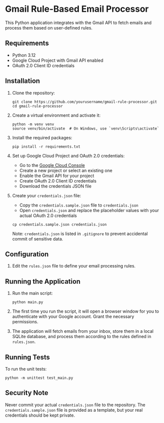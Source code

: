 # Gmail Rule-Based Email Processor

This Python application integrates with the Gmail API to fetch emails and process them based on user-defined rules.

## Requirements

- Python 3.12
- Google Cloud Project with Gmail API enabled
- OAuth 2.0 Client ID credentials

## Installation

1. Clone the repository:
   ```
   git clone https://github.com/yourusername/gmail-rule-processor.git
   cd gmail-rule-processor
   ```

2. Create a virtual environment and activate it:
   ```
   python -m venv venv
   source venv/bin/activate  # On Windows, use `venv\Scripts\activate`
   ```

3. Install the required packages:
   ```
   pip install -r requirements.txt
   ```

4. Set up Google Cloud Project and OAuth 2.0 credentials:
   - Go to the [Google Cloud Console](https://console.cloud.google.com/)
   - Create a new project or select an existing one
   - Enable the Gmail API for your project
   - Create OAuth 2.0 Client ID credentials
   - Download the credentials JSON file

5. Create your `credentials.json` file:
   - Copy the `credentials.sample.json` file to `credentials.json`
   - Open `credentials.json` and replace the placeholder values with your actual OAuth 2.0 credentials

   ```
   cp credentials.sample.json credentials.json
   ```

   Note: `credentials.json` is listed in `.gitignore` to prevent accidental commit of sensitive data.

## Configuration

1. Edit the `rules.json` file to define your email processing rules.

## Running the Application

1. Run the main script:
   ```
   python main.py
   ```

2. The first time you run the script, it will open a browser window for you to authenticate with your Google account. Grant the necessary permissions.

3. The application will fetch emails from your inbox, store them in a local SQLite database, and process them according to the rules defined in `rules.json`.

## Running Tests

To run the unit tests:

```
python -m unittest test_main.py
```

## Security Note

Never commit your actual `credentials.json` file to the repository. The `credentials.sample.json` file is provided as a template, but your real credentials should be kept private.
